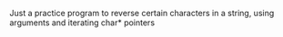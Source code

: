 Just a practice program to reverse certain characters in a string, using arguments and iterating char* pointers
